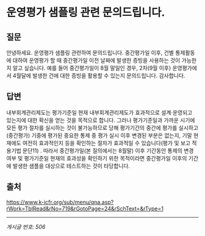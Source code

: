 # 운영평가 샘플링 관련 문의드립니다.

## 질문
안녕하세요. 운영평가 샘플링 관련하여 문의드립니다.
중간평가일 이후, 건별 통제활동에 대하여 운영평가 할 때 중간평가일 이전 날짜에 발생한 증빙을 사용하는 것이 가능한지 알고 싶습니다.
예를 들어 중간평가일이 8월 말일인 경우, 2차(9월 이후) 운영평가에서 4월달에 발생한 건에 대한 증빙을 활용할 수 있는지 문의드립니다.
감사합니다.

## 답변
내부회계관리제도는 평가기준일 현재 내부회계관리제도가 효과적으로 설계·운영되고 있는지에 대한 확신을 얻는 것을 목적으로 합니다. 그러나 평가기준일과 가까운 시기에 모든 평가 절차를 실시하는 것이 불가능하므로 당해 평가기간의 중간에 평가를 실시하고(중간평가) 기중에 평가된 중요한 통제 중 평가 실시 이후 변경된 부분은 없는지, 기말 현재에도 여전히 효과적인지 등을 확인하는 절차가 효과적일 수 있습니다(평가 및 보고 적용기법 문단11) . 따라서 중간평가일(본 질의에서는 8월말) 이후 기간동안 통제의 변경 여부 및 평가기준일 현재의 효과성을 확인하기 위한 목적이라면 중간평가일 이후의 기간에 발생한 샘플을 대상으로 테스트하는 것이 타당합니다.

## 출처
https://www.k-icfr.org/sub/menu/qna.asp?rWork=TblRead&rNo=719&rGotoPage=24&rSchText=&rType=1

---
*게시글 번호: 506*
